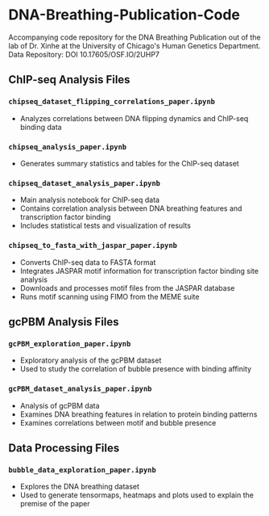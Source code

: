 # DNA-Breathing-Publication-Code
Accompanying code repository for the DNA Breathing Publication out of the lab of Dr. Xinhe at the University of Chicago's Human Genetics Department.
Data Repository: DOI 10.17605/OSF.IO/2UHP7

## ChIP-seq Analysis Files

### `chipseq_dataset_flipping_correlations_paper.ipynb`
- Analyzes correlations between DNA flipping dynamics and ChIP-seq binding data

### `chipseq_analysis_paper.ipynb`
- Generates summary statistics and tables for the ChIP-seq dataset

### `chipseq_dataset_analysis_paper.ipynb`
- Main analysis notebook for ChIP-seq data
- Contains correlation analysis between DNA breathing features and transcription factor binding
- Includes statistical tests and visualization of results

### `chipseq_to_fasta_with_jaspar_paper.ipynb`
- Converts ChIP-seq data to FASTA format
- Integrates JASPAR motif information for transcription factor binding site analysis
- Downloads and processes motif files from the JASPAR database
- Runs motif scanning using FIMO from the MEME suite


## gcPBM Analysis Files

### `gcPBM_exploration_paper.ipynb`
- Exploratory analysis of the gcPBM dataset
- Used to study the correlation of bubble presence with binding affinity

### `gcPBM_dataset_analysis_paper.ipynb`
- Analysis of gcPBM data
- Examines DNA breathing features in relation to protein binding patterns
- Examines correlations between motif and bubble presence

## Data Processing Files

### `bubble_data_exploration_paper.ipynb`
- Explores the DNA breathing dataset
- Used to generate tensormaps, heatmaps and plots used to explain the premise of the paper
